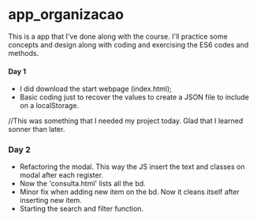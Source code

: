 # app_organizacao
This is a app that I've done along with the course.
I'll practice some concepts and design along with coding and exercising the ES6 codes and methods.

#### Day 1
- I did download the start webpage (index.html);
- Basic coding just to recover the values to create a JSON file to include on a localStorage.

//This was something that I needed my project today. Glad that I learned sonner than later.

### Day 2
- Refactoring the modal. This way the JS insert the text and classes on modal after each register.
- Now the 'consulta.html' lists all the bd.
- Minor fix when adding new item on the bd. Now it cleans itself after inserting new item.
- Starting the search and filter function.